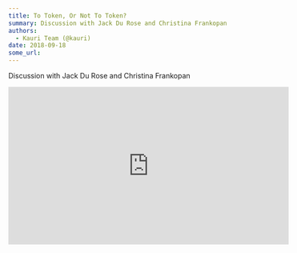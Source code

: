 ```yaml
---
title: To Token, Or Not To Token? 
summary: Discussion with Jack Du Rose and Christina Frankopan
authors:
  - Kauri Team (@kauri)
date: 2018-09-18
some_url: 
---
```


Discussion with Jack Du Rose and Christina Frankopan

<div align="center"><iframe width="560" height="315" src="https://drive.google.com/file/d/15KVGnoLLy6dms4Ct6GFC8JDBhNpgz1-D/preview" frameborder="0" allow="encrypted-media" allowfullscreen></iframe></div>
